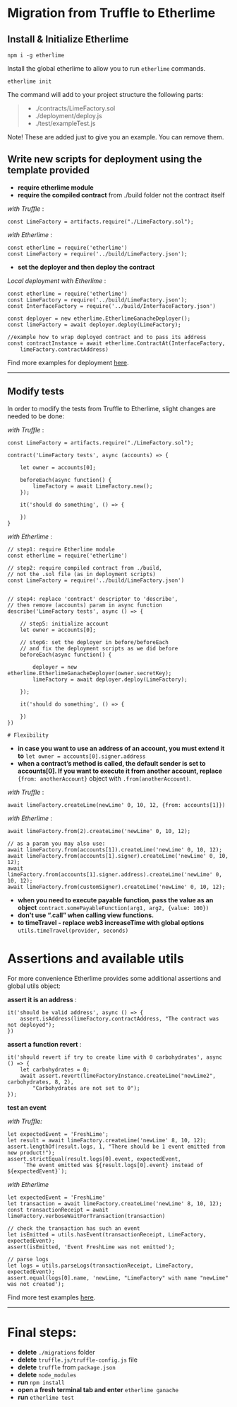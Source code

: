 # Migration from Truffle to Etherlime

## Install & Initialize Etherlime

    npm i -g etherlime

Install the global etherlime to allow you to run `etherlime` commands.

    etherlime init

The command will add to your project structure the following parts:

>   - ./contracts/LimeFactory.sol
>   - ./deployment/deploy.js
>   - ./test/exampleTest.js

Note\! These are added just to give you an example. You can remove them.

## Write new scripts for deployment using the template provided

  - **require etherlime module**
  - **require the compiled contract** from ./build folder not the
    contract itself

*with Truffle* :

    const LimeFactory = artifacts.require("./LimeFactory.sol");

*with Etherlime* :

    const etherlime = require('etherlime')
    const LimeFactory = require('../build/LimeFactory.json');

  - **set the deployer and then deploy the contract**

*Local deployment with Etherlime* :

    const etherlime = require('etherlime')
    const LimeFactory = require('../build/LimeFactory.json');
    const InterfaceFactory = require('../build/InterfaceFactory.json')
    
    const deployer = new etherlime.EtherlimeGanacheDeployer();
    const limeFactory = await deployer.deploy(LimeFactory);
    
    //example how to wrap deployed contract and to pass its address
    const contractInstance = await etherlime.ContractAt(InterfaceFactory,
        limeFactory.contractAddress)

Find more examples for deployment
[here](https://etherlime.readthedocs.io/en/latest/api/deployers.html).

-----

## Modify tests

In order to modify the tests from Truffle to Etherlime, slight changes
are needed to be done:

*with Truffle* :

    const LimeFactory = artifacts.require("./LimeFactory.sol");
    
    contract('LimeFactory tests', async (accounts) => {
    
        let owner = accounts[0];
    
        beforeEach(async function() {
            limeFactory = await LimeFactory.new();
        });
    
        it('should do something', () => {
    
        })
    }

*with Etherlime* :

    // step1: require Etherlime module
    const etherlime = require('etherlime')
    
    // step2: require compiled contract from ./build,
    // not the .sol file (as in deployment scripts)
    const LimeFactory = require('../build/LimeFactory.json')
    
    
    // step4: replace 'contract' descriptor to 'describe', 
    // then remove (accounts) param in async function 
    describe('LimeFactory tests', async () => {
    
        // step5: initialize account
        let owner = accounts[0];
    
        // step6: set the deployer in before/beforeEach
        // and fix the deployment scripts as we did before
        beforeEach(async function() {
    
            deployer = new etherlime.EtherlimeGanacheDeployer(owner.secretKey);
            limeFactory = await deployer.deploy(LimeFactory);
    
        });
    
        it('should do something', () => {
    
        })
    })

    # Flexibility

  - **in case you want to use an address of an account, you must extend
    it to** `let owner = accounts[0].signer.address`
  - **when a contract’s method is called, the default sender is set to
    accounts\[0\]. If you want to execute it from another account,
    replace** `{from: anotherAccount}` object with
    `.from(anotherAccount)`.

*with Truffle* :

    await limeFactory.createLime(newLime' 0, 10, 12, {from: accounts[1]})

*with Etherlime* :

    await limeFactory.from(2).createLime('newLime' 0, 10, 12);
    
    // as a param you may also use:
    await limeFactory.from(accounts[1]).createLime('newLime' 0, 10, 12);
    await limeFactory.from(accounts[1].signer).createLime('newLime' 0, 10, 12);
    await limeFactory.from(accounts[1].signer.address).createLime('newLime' 0, 10, 12);
    await limeFactory.from(customSigner).createLime('newLime' 0, 10, 12);

  - **when you need to execute payable function, pass the value as an
    object** `contract.somePayableFunction(arg1, arg2, {value: 100})`
  - **don't use “.call” when calling view functions.**
  - **to timeTravel - replace web3 increaseTime with global options**
    `utils.timeTravel(provider, seconds)`

# Assertions and available utils

For more convenience Etherlime provides some additional assertions and
global utils object:

**assert it is an address** :

    it('should be valid address', async () => {
        assert.isAddress(limeFactory.contractAddress, "The contract was not deployed");
    })

**assert a function revert** :

    it('should revert if try to create lime with 0 carbohydrates', async () => {
        let carbohydrates = 0;
        await assert.revert(limeFactoryInstance.createLime("newLime2", carbohydrates, 8, 2),
            "Carbohydrates are not set to 0");
    });

**test an event**

*with Truffle:*

    let expectedEvent = 'FreshLime';
    let result = await limeFactory.createLime('newLime' 8, 10, 12);
    assert.lengthOf(result.logs, 1, "There should be 1 event emitted from new product!");
    assert.strictEqual(result.logs[0].event, expectedEvent,
         `The event emitted was ${result.logs[0].event} instead of ${expectedEvent}`);

*with Etherlime*

    let expectedEvent = 'FreshLime'
    let transaction = await limeFactory.createLime('newLime' 8, 10, 12);
    const transactionReceipt = await limeFactory.verboseWaitForTransaction(transaction)
    
    // check the transaction has such an event
    let isEmitted = utils.hasEvent(transactionReceipt, LimeFactory, expectedEvent);
    assert(isEmitted, 'Event FreshLime was not emitted');
    
    // parse logs
    let logs = utils.parseLogs(transactionReceipt, LimeFactory, expectedEvent);
    assert.equal(logs[0].name, 'newLime, "LimeFactory" with name "newLime" was not created');

Find more test examples
[here](https://etherlime.readthedocs.io/en/latest/cli/test.html#).

-----

# Final steps:

  - **delete** `./migrations` folder
  - **delete** `truffle.js/truffle-config.js` file
  - **delete** `truffle` from `package.json`
  - **delete** `node_modules`
  - **run** `npm install`
  - **open a fresh terminal tab and enter** `etherlime ganache`
  - **run** `etherlime test`